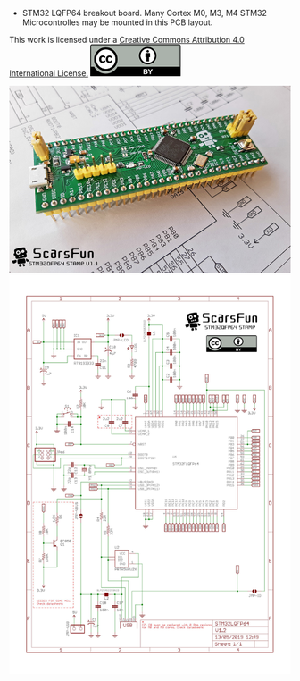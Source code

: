* STM32 LQFP64 breakout board.
Many Cortex M0, M3, M4 STM32 Microcontrolles may be mounted in this PCB layout. 


This work is licensed under a [Creative Commons Attribution 4.0 International License.](http://creativecommons.org/licenses/by/4.0/)
 												![CC](/images/cc.png)

 ![PCB_front](/images/Scarsfun11a.png)
 ![PCB_sch](/images/schematic.jpg)


